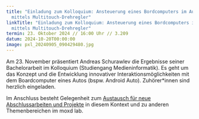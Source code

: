 ```yaml
---
title: "Einladung zum Kolloquium: Ansteuerung eines Bordcomputers im Auto
  mittels Multitouch-Drehregler"
linkTitle: "Einladung zum Kolloquium: Ansteuerung eines Bordcomputers im Auto
  mittels Multitouch-Drehregler"
termin: 23. Oktober 2024 // 16:00 Uhr // 3.209
datum: 2024-10-20T00:00:00
image: pxl_20240905_090429480.jpg
---
```

Am 23. November präsentiert Andreas Schurawlev die Ergebnisse seiner Bachelorarbeit im Kolloquium (Studiengang Medieninformatik). Es geht um das Konzept und die Entwicklung innovativer Interaktionsmöglichkeiten mit dem Boardcomputer eines Autos (bspw. Android Auto). Zuhörer*innen sind herzlich eingeladen.

Im Anschluss besteht Gelegenheit zum [Austausch für neue Abschlussarbeiten und Projekte](https://moxd.io/open-theses/) in diesem Kontext und zu anderen Themenbereichen im moxd lab.
